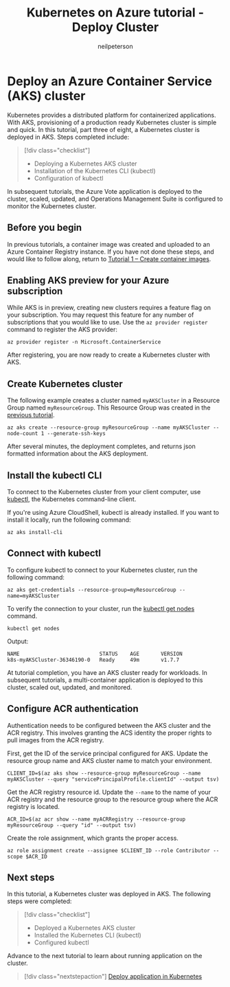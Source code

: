 ﻿---
title: Kubernetes on Azure tutorial  - Deploy Cluster
description: AKS tutorial - Deploy Cluster
services: container-service
author: neilpeterson
manager: timlt

ms.service: container-service
ms.topic: tutorial
ms.date: 11/15/2017
ms.author: nepeters
ms.custom: mvc
---

# Deploy an Azure Container Service (AKS) cluster

Kubernetes provides a distributed platform for containerized applications. With AKS, provisioning of a production ready Kubernetes cluster is simple and quick. In this tutorial, part three of eight, a Kubernetes cluster is deployed in AKS. Steps completed include:

> [!div class="checklist"]
> * Deploying a Kubernetes AKS cluster
> * Installation of the Kubernetes CLI (kubectl)
> * Configuration of kubectl

In subsequent tutorials, the Azure Vote application is deployed to the cluster, scaled, updated, and Operations Management Suite is configured to monitor the Kubernetes cluster.

## Before you begin

In previous tutorials, a container image was created and uploaded to an Azure Container Registry instance. If you have not done these steps, and would like to follow along, return to [Tutorial 1 – Create container images][aks-tutorial-prepare-app].

## Enabling AKS preview for your Azure subscription
While AKS is in preview, creating new clusters requires a feature flag on your subscription. You may request this feature for any number of subscriptions that you would like to use. Use the `az provider register` command to register the AKS provider:

```azurecli-interactive
az provider register -n Microsoft.ContainerService
```

After registering, you are now ready to create a Kubernetes cluster with AKS.

## Create Kubernetes cluster

The following example creates a cluster named `myAKSCluster` in a Resource Group named `myResourceGroup`. This Resource Group was created in the [previous tutorial][aks-tutorial-prepare-acr].

```azurecli
az aks create --resource-group myResourceGroup --name myAKSCluster --node-count 1 --generate-ssh-keys
```

After several minutes, the deployment completes, and returns json formatted information about the AKS deployment.

## Install the kubectl CLI

To connect to the Kubernetes cluster from your client computer, use [kubectl][kubectl], the Kubernetes command-line client.

If you're using Azure CloudShell, kubectl is already installed. If you want to install it locally, run the following command:

```azurecli
az aks install-cli
```

## Connect with kubectl

To configure kubectl to connect to your Kubernetes cluster, run the following command:

```azurecli
az aks get-credentials --resource-group=myResourceGroup --name=myAKSCluster
```

To verify the connection to your cluster, run the [kubectl get nodes][kubectl-get] command.

```azurecli
kubectl get nodes
```

Output:

```
NAME                          STATUS    AGE       VERSION
k8s-myAKSCluster-36346190-0   Ready     49m       v1.7.7
```

At tutorial completion, you have an AKS cluster ready for workloads. In subsequent tutorials, a multi-container application is deployed to this cluster, scaled out, updated, and monitored.

## Configure ACR authentication

Authentication needs to be configured between the AKS cluster and the ACR registry. This involves granting the ACS identity the proper rights to pull images from the ACR registry.

First, get the ID of the service principal configured for AKS. Update the resource group name and AKS cluster name to match your environment.

```azurecli-interactive
CLIENT_ID=$(az aks show --resource-group myResourceGroup --name myAKSCluster --query "servicePrincipalProfile.clientId" --output tsv)
```

Get the ACR registry resource id. Update the `--name` to the name of your ACR registry and the resource group to the resource group where the ACR registry is located.

```azurecli-interactive
ACR_ID=$(az acr show --name myACRRegistry --resource-group myResourceGroup --query "id" --output tsv)
```

Create the role assignment, which grants the proper access.

```azurecli-interactive
az role assignment create --assignee $CLIENT_ID --role Contributor --scope $ACR_ID
```

## Next steps

In this tutorial, a Kubernetes cluster was deployed in AKS. The following steps were completed:

> [!div class="checklist"]
> * Deployed a Kubernetes AKS cluster
> * Installed the Kubernetes CLI (kubectl)
> * Configured kubectl

Advance to the next tutorial to learn about running application on the cluster.

> [!div class="nextstepaction"]
> [Deploy application in Kubernetes][aks-tutorial-deploy-app]

<!-- LINKS - external -->
[kubectl]: https://kubernetes.io/docs/user-guide/kubectl/
[kubectl-get]: https://kubernetes.io/docs/reference/generated/kubectl/kubectl-commands#get

<!-- LINKS - internal -->
[aks-tutorial-deploy-app]: ./tutorial-kubernetes-deploy-application.md
[aks-tutorial-prepare-acr]: ./tutorial-kubernetes-prepare-acr.md
[aks-tutorial-prepare-app]: ./tutorial-kubernetes-prepare-app.md